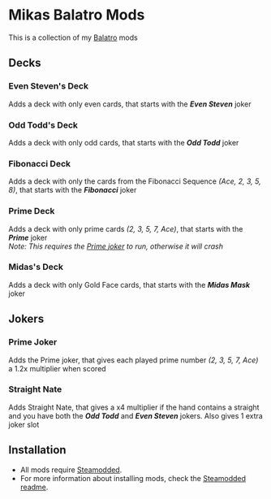 # Mikas Balatro Mods
This is a collection of my [Balatro](https://store.steampowered.com/app/2379780/Balatro/) mods

## Decks

### Even Steven's Deck
Adds a deck with only even cards, that starts with the **_Even Steven_** joker

### Odd Todd's Deck
Adds a deck with only odd cards, that starts with the **_Odd Todd_** joker

### Fibonacci Deck
Adds a deck with only the cards from the Fibonacci Sequence _(Ace, 2, 3, 5, 8)_, that starts with the **_Fibonacci_** joker

### Prime Deck
Adds a deck with only prime cards _(2, 3, 5, 7, Ace)_, that starts with the **_Prime_** joker\
_Note: This requires the [Prime joker](#prime-joker) to run, otherwise it will crash_

### Midas's Deck
Adds a deck with only Gold Face cards, that starts with the **_Midas Mask_** joker

## Jokers

### Prime Joker
Adds the Prime joker, that gives each played prime number _(2, 3, 5, 7, Ace)_ a 1.2x multiplier when scored

### Straight Nate
Adds Straight Nate, that gives a x4 multiplier if the hand contains a straight and you have both the **_Odd Todd_** and **_Even Steven_** jokers. Also gives 1 extra joker slot

## Installation
- All mods require [Steamodded](https://github.com/Steamopollys/Steamodded/).
- For more information about installing mods, check the [Steamodded readme](https://github.com/Steamopollys/Steamodded?tab=readme-ov-file#how-to-install-a-mod).
